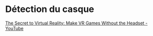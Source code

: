 # Détection du casque

[The Secret to Virtual Reality: Make VR Games Without the Headset - YouTube](https://www.youtube.com/watch?v=ImPZyIM6XNs)